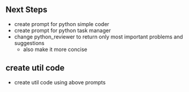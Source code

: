 ## Next Steps
- create prompt for python simple coder
- create prompt for python task manager
- change python_reviewer to return only most important problems and suggestions
    - also make it more concise

## create util code
- create util code using above prompts